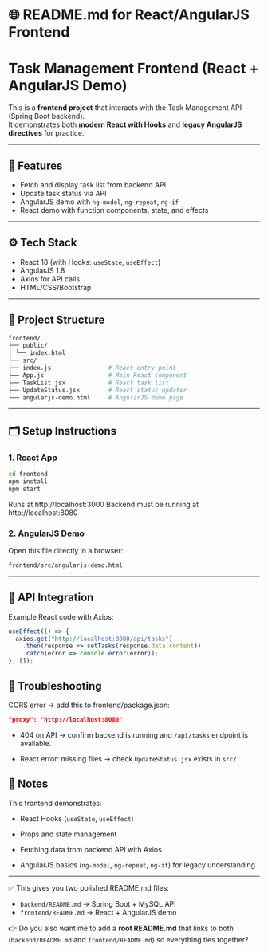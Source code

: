 # 🌐 **README.md for React/AngularJS Frontend**

# Task Management Frontend (React + AngularJS Demo)

This is a **frontend project** that interacts with the Task Management API (Spring Boot backend).  
It demonstrates both **modern React with Hooks** and **legacy AngularJS directives** for practice.

---

## 🚀 Features
- Fetch and display task list from backend API
- Update task status via API
- AngularJS demo with `ng-model`, `ng-repeat`, `ng-if`
- React demo with function components, state, and effects

---

## ⚙️ Tech Stack
- React 18 (with Hooks: `useState`, `useEffect`)
- AngularJS 1.8
- Axios for API calls
- HTML/CSS/Bootstrap

---

## 📂 Project Structure

```bash
frontend/
├── public/
│ └── index.html
└── src/
├── index.js                # React entry point
├── App.js                  # Main React component
├── TaskList.jsx            # React task list
├── UpdateStatus.jsx        # React status updater
└── angularjs-demo.html     # AngularJS demo page
```

---

## 🗂 Setup Instructions

### 1. React App

```bash
cd frontend
npm install
npm start
```

Runs at http://localhost:3000
Backend must be running at http://localhost:8080

### 2. AngularJS Demo

Open this file directly in a browser:

```bash
frontend/src/angularjs-demo.html
```

---

## 🔗 API Integration

Example React code with Axios:

```js
useEffect(() => {
  axios.get("http://localhost:8080/api/tasks")
    .then(response => setTasks(response.data.content))
    .catch(error => console.error(error));
}, []);
```

## 📖 Troubleshooting

CORS error → add this to frontend/package.json:

```json
"proxy": "http://localhost:8080"
```

- 404 on API → confirm backend is running and `/api/tasks` endpoint is available.

- React error: missing files → check `UpdateStatus.jsx` exists in `src/`.

## 📝 Notes

This frontend demonstrates:

- React Hooks (`useState`, `useEffect`)

- Props and state management

- Fetching data from backend API with Axios

- AngularJS basics (`ng-model`, `ng-repeat`, `ng-if`) for legacy understanding

---

✅ This gives you two polished README.md files:  
- `backend/README.md` → Spring Boot + MySQL API  
- `frontend/README.md` → React + AngularJS demo  

👉 Do you also want me to add a **root README.md** that links to both (`backend/README.md` and `frontend/README.md`) so everything ties together?

